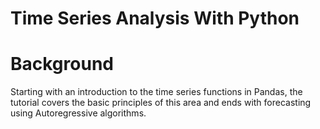# Time Series Analysis With Python

# Background 

Starting with an introduction to the time series functions in Pandas, the tutorial covers the basic principles of this area and ends with forecasting using Autoregressive algorithms.